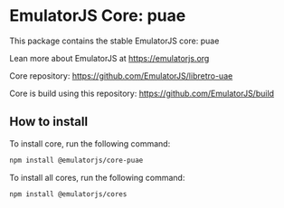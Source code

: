 # EmulatorJS Core: puae

This package contains the stable EmulatorJS core: puae

Lean more about EmulatorJS at https://emulatorjs.org

Core repository:
https://github.com/EmulatorJS/libretro-uae

Core is build using this repository:
https://github.com/EmulatorJS/build

## How to install

To install core, run the following command:

```bash
npm install @emulatorjs/core-puae
```
To install all cores, run the following command:

```bash
npm install @emulatorjs/cores
```

